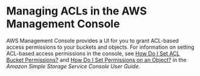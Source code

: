# Managing ACLs in the AWS Management Console<a name="manage-acls-using-console"></a>

AWS Management Console provides a UI for you to grant ACL\-based access permissions to your buckets and objects\. For information on setting ACL\-based access permissions in the console, see [How Do I Set ACL Bucket Permissions?](https://docs.aws.amazon.com/AmazonS3/latest/user-guide/set-bucket-permissions.html) and [How Do I Set Permissions on an Object?](https://docs.aws.amazon.com/AmazonS3/latest/user-guide//set-object-permissions.html) in the *Amazon Simple Storage Service Console User Guide*\. 